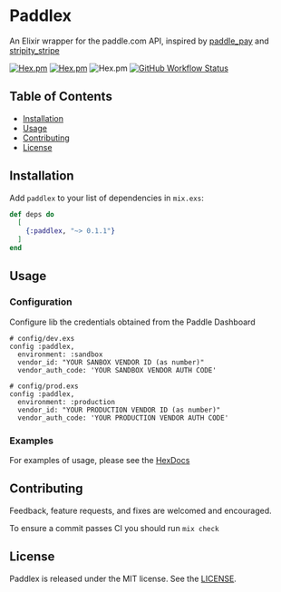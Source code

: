 # Paddlex

An Elixir wrapper for the paddle.com API, inspired by [paddle_pay](https://github.com/devmindo/paddle_pay) and [stripity_stripe](https://github.com/code-corps/stripity_stripe)

[![Hex.pm](https://img.shields.io/hexpm/v/paddlex)](https://hex.pm/packages/paddlex)
[![Hex.pm](https://img.shields.io/badge/hex-docs-blue)](https://hexdocs.pm/paddlex) 
![Hex.pm](https://img.shields.io/hexpm/dt/paddlex)
[![GitHub Workflow Status](https://img.shields.io/github/workflow/status/imricardoramos/paddlex/ci?label=ci&logo=github)](https://github.com/imricardoramos/paddlex/actions)

## Table of Contents

- [Installation](#installation)
- [Usage](#usage)
- [Contributing](#contributing)
- [License](#license)

## Installation

Add `paddlex` to your list of dependencies in `mix.exs`:

```elixir
def deps do
  [
    {:paddlex, "~> 0.1.1"}
  ]
end
```

## Usage

### Configuration

Configure lib the credentials obtained from the Paddle Dashboard

```
# config/dev.exs
config :paddlex,
  environment: :sandbox
  vendor_id: "YOUR SANBOX VENDOR ID (as number)"
  vendor_auth_code: 'YOUR SANDBOX VENDOR AUTH CODE'
```

```
# config/prod.exs
config :paddlex,
  environment: :production
  vendor_id: "YOUR PRODUCTION VENDOR ID (as number)"
  vendor_auth_code: 'YOUR PRODUCTION VENDOR AUTH CODE'
```

### Examples

For examples of usage, please see the [HexDocs](https://hexdocs.pm/paddlex) 

## Contributing

Feedback, feature requests, and fixes are welcomed and encouraged.

To ensure a commit passes CI you should run `mix check`

## License

Paddlex is released under the MIT license. See the [LICENSE](https://github.com/imricardoramos/paddlex/blob/master/LICENSE.txt).
